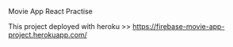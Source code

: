 Movie App React Practise

This project deployed with heroku >> https://firebase-movie-app-project.herokuapp.com/
